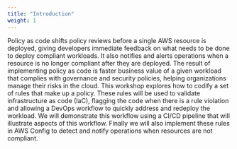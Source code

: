 ```yaml
---
title: "Introduction"
weight: 1
---
```


Policy as code shifts policy reviews before a single AWS resource is deployed, giving developers immediate feedback on what needs to be done to deploy compliant workloads. It also notifies and alerts operations when a resource is no longer compliant after they are deployed. The result of implementing policy as code is faster business value of a given workload that complies with governance and security policies, helping organizations manage their risks in the cloud. This workshop explores how to codify a set of rules that make up a policy. These rules will be used to validate infrastructure as code (IaC), flagging the code when there is a rule violation and allowing a DevOps workflow to quickly address and redeploy the workload. We will demonstrate this workflow using a CI/CD pipeline that will illustrate aspects of this workflow. Finally we will also implement these rules in AWS Config to detect and notify operations when resources are not compliant.